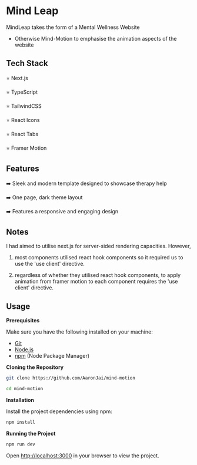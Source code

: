 # Mind Leap
MindLeap takes the form of a Mental Wellness Website

- Otherwise Mind-Motion to emphasise the animation aspects of the website

## Tech Stack
⭐ Next.js

⭐ TypeScript

⭐ TailwindCSS

⭐ React Icons

⭐ React Tabs

⭐ Framer Motion

## Features
➡️ Sleek and modern template designed to showcase therapy help

➡️ One page, dark theme layout

➡️ Features a responsive and engaging design

## Notes
I had aimed to utilise next.js for server-sided rendering capacities. However,

1. most components utilised react hook components so it required us to use the 'use client' directive.

2. regardless of whether they utilised react hook components, to apply animation from framer motion to each component requires the 'use client' directive.

## Usage
**Prerequisites**

Make sure you have the following installed on your machine:

- [Git](https://git-scm.com/)
- [Node.js](https://nodejs.org/en)
- [npm](https://www.npmjs.com/) (Node Package Manager)

**Cloning the Repository**

```bash
git clone https://github.com/AaronJai/mind-motion

cd mind-motion
```

**Installation**

Install the project dependencies using npm:

```bash
npm install
```

**Running the Project**

```bash
npm run dev
```

Open [http://localhost:3000](http://localhost:3000) in your browser to view the project.
